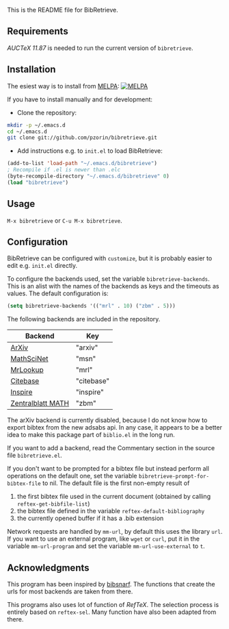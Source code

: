 This is the README file for BibRetrieve.

Requirements
------------

*AUCTeX 11.87* is needed to run the current version of `bibretrieve`.

Installation
------------

The esiest way is to install from [MELPA](https://melpa.org/#/getting-started):
[![MELPA](http://melpa.milkbox.net/packages/bibretrieve-badge.svg)](http://melpa.milkbox.net/#/bibretrieve)

If you have to install manually and for development:

* Clone the repository:

```sh
mkdir -p ~/.emacs.d
cd ~/.emacs.d
git clone git://github.com/pzorin/bibretrieve.git
```

* Add instructions e.g. to `init.el` to load BibRetrieve:

```lisp
(add-to-list 'load-path "~/.emacs.d/bibretrieve")
; Recompile if .el is newer than .elc
(byte-recompile-directory "~/.emacs.d/bibretrieve" 0)
(load "bibretrieve")
```

Usage
-----

`M-x bibretrieve` or `C-u M-x bibretrieve`.

Configuration
-------------

BibRetrieve can be configured with `customize`, but it is probably easier to edit e.g. `init.el` directly.

To configure the backends used, set the variable `bibretrieve-backends`.
This is an alist with the names of the backends as keys and the timeouts as values.
The default configuration is:

```lisp
(setq bibretrieve-backends '(("mrl" . 10) ("zbm" . 5)))
```

The following backends are included in the repository.

Backend | Key
--------|----
[ArXiv](http://adsabs.harvard.edu) | "arxiv"
[MathSciNet](http://www.ams.org/mathscinet) | "msn"
[MrLookup](http://www.ams.org/mrlookup) | "mrl"
[Citebase](http://www.citebase.org) | "citebase"
[Inspire](http://inspirehep.net) | "inspire"
[Zentralblatt MATH](http://www.zentralblatt-math.org/zmath) | "zbm"

The arXiv backend is currently disabled, because I do not know how to export bibtex from the new adsabs api. In any case, it appears to be a better idea to make this package part of `biblio.el` in the long run.

If you want to add a backend, read the Commentary section in the source file `bibretrieve.el`.

If you don't want to be prompted for a bibtex file but instead perform all operations on the default one, set the variable `bibretrieve-prompt-for-bibtex-file` to nil. The default file is the first non-empty result of

1. the first bibtex file used in the current document (obtained by calling `reftex-get-bibfile-list`)
2. the bibtex file defined in the variable `reftex-default-bibliography`
3. the currently opened buffer if it has a .bib extension

Network requests are handled by `mm-url`, by default this uses the library `url`.
If you want to use an external program, like `wget` or `curl`, put it in the variable `mm-url-program` and set the variable `mm-url-use-external` to `t`.

Acknowledgments
---------------

This program has been inspired by [bibsnarf](http://www.princeton.edu/~hhalvors/tools/bibsnarf.el).
The functions that create the urls for most backends are taken from there.

This programs also uses lot of function of *RefTeX*.
The selection process is entirely based on `reftex-sel`.
Many function have also been adapted from there.
